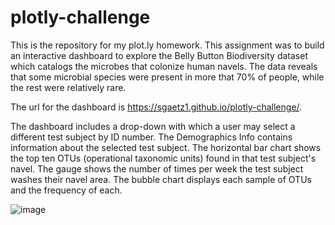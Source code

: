 # plotly-challenge
This is the repository for my plot.ly homework. This assignment was to build an interactive dashboard to explore the Belly Button Biodiversity dataset which catalogs the microbes that colonize human navels. The data reveals that some microbial species were present in more that 70% of people, while the rest were relatively rare. 

The url for the dashboard is https://sgaetz1.github.io/plotly-challenge/.

The dashboard includes a drop-down with which a user may select a different test subject by ID number. The Demographics Info contains information about the selected test subject. The horizontal bar chart shows the top ten OTUs (operational taxonomic units) found in that test subject's navel. The gauge shows the number of times per week the test subject washes their navel area. The bubble chart displays each sample of OTUs and the frequency of each.

![image](https://user-images.githubusercontent.com/14172820/123899658-3b810900-d92d-11eb-8968-906871d22595.png)





